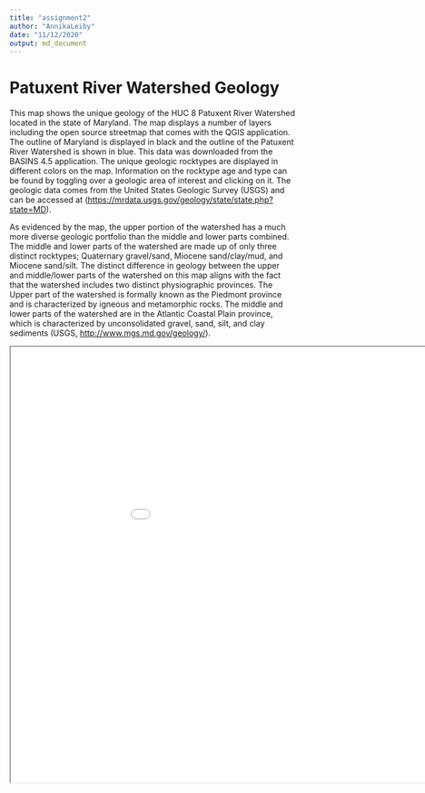 ```yaml
---
title: "assignment2"
author: "AnnikaLeiby"
date: "11/12/2020"
output: md_document
---
```


# **Patuxent River Watershed Geology**  
This map shows the unique geology of the HUC 8 Patuxent River Watershed located in the state of Maryland. The map displays a number of layers including the open source streetmap that comes with the QGIS application. The outline of Maryland is displayed in black and the outline of the Patuxent River Watershed is shown in blue. This data was downloaded from the BASINS 4.5 application. The unique geologic rocktypes are displayed in different colors on the map. Information on the rocktype age and type can be found by toggling over a geologic area of interest and clicking on it. The geologic data comes from the United States Geologic Survey (USGS) and can be accessed at (https://mrdata.usgs.gov/geology/state/state.php?state=MD).  


As evidenced by the map, the upper portion of the watershed has a much more diverse geologic portfolio than the middle and lower parts combined. The middle and lower parts of the watershed are made up of only three distinct rocktypes; Quaternary gravel/sand, Miocene sand/clay/mud, and Miocene sand/silt. The distinct difference in geology between the upper and middle/lower parts of the watershed on this map aligns with the fact that the watershed includes two distinct physiographic provinces. The Upper part of the watershed is formally known as the Piedmont province and is characterized by igneous and metamorphic rocks. The middle and lower parts of the watershed are in the Atlantic Coastal Plain province, which is characterized by unconsolidated gravel, sand, silt, and clay sediments (USGS, http://www.mgs.md.gov/geology/).


<iframe src="assignment2map/index.html" height=768 width=1024></iframe>
